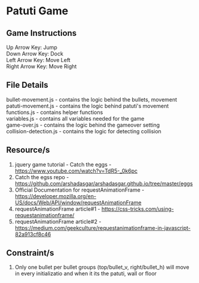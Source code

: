 # Patuti Game

## Game Instructions

Up Arrow Key:       Jump <br>
Down Arrow Key:     Dock <br>
Left Arrow Key:     Move Left <br>
Right Arrow Key:    Move Right <br>

## File Details

bullet-movement.js - contains the logic behind the bullets, movement <br>
patuti-movement.js - contains the logic behind patuti's movement <br>
functions.js - contains helper functions <br>
variables.js - contains all variables needed for the game <br>
game-over.js - contains the logic behind the gameover setting <br>
collision-detection.js - contains the logic for detecting collision <br>

## Resource/s

1. jquery game tutorial - Catch the eggs - <https://www.youtube.com/watch?v=TdR5-_0k6pc>
2. Catch the egss repo - <https://github.com/arshadasgar/arshadasgar.github.io/tree/master/eggs>
3. Official Documentation for requestAnimationFrame - <https://developer.mozilla.org/en-US/docs/Web/API/window/requestAnimationFrame>
4. requestAnimationFrame article#1 - <https://css-tricks.com/using-requestanimationframe/>
5. requestAnimationFrame article#2 - <https://medium.com/geekculture/requestanimationframe-in-javascript-82a913cf8c46>

## Constraint/s

1. Only one bullet per bullet groups (top/bullet_v, right/bullet_h) will move in every initializatio and when it its the patuti, wall or floor
